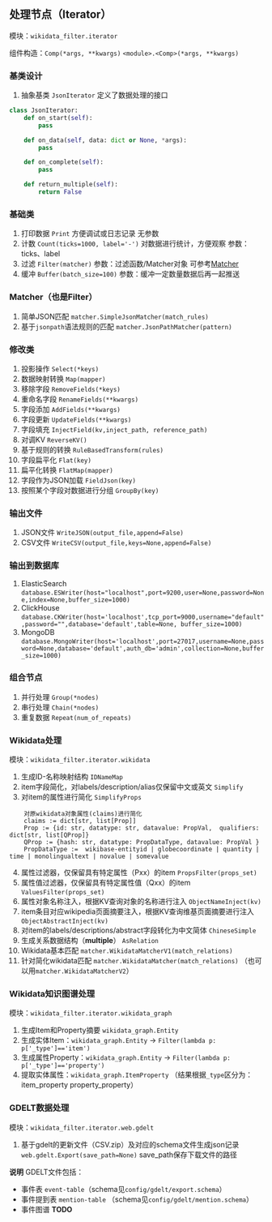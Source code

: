 ## 处理节点（Iterator）

模块：`wikidata_filter.iterator`

组件构造：`Comp(*args, **kwargs)` `<module>.<Comp>(*args, **kwargs)`


### 基类设计
1. 抽象基类 `JsonIterator` 定义了数据处理的接口
```python
class JsonIterator:
    def on_start(self):
        pass

    def on_data(self, data: dict or None, *args):
        pass

    def on_complete(self):
        pass

    def return_multiple(self):
        return False
```


### 基础类
1. 打印数据 `Print` 方便调试或日志记录 无参数
2. 计数 `Count(ticks=1000, label='-')` 对数据进行统计，方便观察 参数：ticks、label
3. 过滤 `Filter(matcher)` 参数：过滤函数/Matcher对象 可参考[Matcher](#matcher)
4. 缓冲 `Buffer(batch_size=100)` 参数：缓冲一定数量数据后再一起推送

### Matcher（也是Filter）
1. 简单JSON匹配 `matcher.SimpleJsonMatcher(match_rules)`
2. 基于`jsonpath`语法规则的匹配 `matcher.JsonPathMatcher(pattern)`


### 修改类
1. 投影操作 `Select(*keys)`
2. 数据映射转换 `Map(mapper)`
3. 移除字段 `RemoveFields(*keys)`
4. 重命名字段 `RenameFields(**kwargs)`
5. 字段添加 `AddFields(**kwargs)`
6. 字段更新 `UpdateFields(**kwargs)`
7. 字段填充 `InjectField(kv,inject_path, reference_path)`
8. 对调KV `ReverseKV()`
9. 基于规则的转换 `RuleBasedTransform(rules)`
10. 字段扁平化 `Flat(key)`
11. 扁平化转换 `FlatMap(mapper)`
12. 字段作为JSON加载 `FieldJson(key)`
13. 按照某个字段对数据进行分组 `GroupBy(key)`

### 输出文件
1. JSON文件 `WriteJSON(output_file,append=False)`
2. CSV文件 `WriteCSV(output_file,keys=None,append=False)`


### 输出到数据库
1. ElasticSearch `database.ESWriter(host="localhost",port=9200,user=None,password=None,index=None,buffer_size=1000)`
2. ClickHouse `database.CKWriter(host='localhost',tcp_port=9000,username="default",password="",database='default',table=None, buffer_size=1000)`
3. MongoDB `database.MongoWriter(host='localhost',port=27017,username=None,password=None,database='default',auth_db='admin',collection=None,buffer_size=1000)`

### 组合节点
1. 并行处理 `Group(*nodes)`
2. 串行处理 `Chain(*nodes)`
3. 重复数据 `Repeat(num_of_repeats)`


### Wikidata处理
模块：`wikidata_filter.iterator.wikidata`

1. 生成ID-名称映射结构 `IDNameMap`
2. item字段简化，对labels/description/alias仅保留中文或英文 `Simplify`
3. 对item的属性进行简化  `SimplifyProps`
```textmate
    对原wikidata对象属性(claims)进行简化
    claims := dict[str, list[Prop]]
    Prop := {id: str, datatype: str, datavalue: PropVal,  qualifiers: dict[str, list[QProp]}
    QProp := {hash: str, datatype: PropDataType, datavalue: PropVal }
    PropDataType :=  wikibase-entityid | globecoordinate | quantity | time | monolingualtext | novalue | somevalue
```
4. 属性过滤器，仅保留具有特定属性（Pxx）的item `PropsFilter(props_set)`
5. 属性值过滤器，仅保留具有特定属性值（Qxx）的item `ValuesFilter(props_set)`
6. 属性对象名称注入，根据KV查询对象的名称进行注入 `ObjectNameInject(kv)`
7. item条目对应wikipedia页面摘要注入，根据KV查询维基页面摘要进行注入 `ObjectAbstractInject(kv)`
8. 对item的labels/descriptions/abstract字段转化为中文简体 `ChineseSimple`
9. 生成关系数据结构（**multiple**） `AsRelation`
10. Wikidata基本匹配 `matcher.WikidataMatcherV1(match_relations)`
11. 针对简化wikidata匹配 `matcher.WikidataMatcher(match_relations)` （也可以用`matcher.WikidataMatcherV2`）


### Wikidata知识图谱处理
模块：`wikidata_filter.iterator.wikidata_graph`

1. 生成Item和Property摘要 `wikidata_graph.Entity`
2. 生成实体Item：`wikidata_graph.Entity` -> `Filter(lambda p: p['_type']=='item')`
3. 生成属性Property：`wikidata_graph.Entity` -> `Filter(lambda p: p['_type']=='property')`
4. 提取实体属性：`wikidata_graph.ItemProperty` （结果根据`_type`区分为：item_property property_property）


### GDELT数据处理
模块：`wikidata_filter.iterator.web.gdelt`
1. 基于gdelt的更新文件（CSV.zip）及对应的schema文件生成json记录 `web.gdelt.Export(save_path=None)` save_path保存下载文件的路径

**说明** GDELT文件包括：
- 事件表 `event-table`（schema见`config/gdelt/export.schema`）
- 事件提到表 `mention-table` （schema见`config/gdelt/mention.schema`）
- 事件图谱 **TODO**
